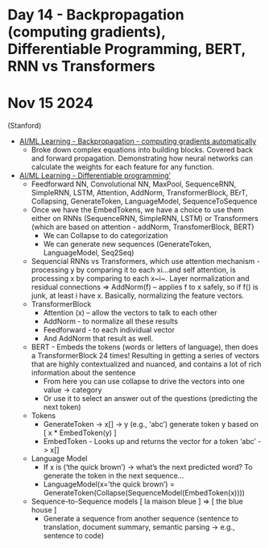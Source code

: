 # Day 14 - Backpropagation (computing gradients), Differentiable Programming, BERT, RNN vs Transformers 

# Nov 15 2024

(Stanford)
* [AI/ML Learning - Backpropagation - computing gradients automatically](https://www.youtube.com/watch?v=OcAF-l2xB9Y)
    * Broke down complex equations into building blocks. Covered back and forward propagation. Demonstrating how neural networks can calculate the weights for each feature for any function.
* [AI/ML Learning - Differentiable programming’](https://youtu.be/c5btEEisp_g?si=CPcv5mmWOclM1Y_h)
    * Feedforward NN, Convolutional NN, MaxPool, SequenceRNN, SimpleRNN, LSTM, Attention, AddNorm, TransformerBlock, BErT, Collapsing, GenerateToken, LanguageModel, SequenceToSequence
    * Once we have the EmbedTokens, we have a choice to use them either on RNNs (SequenceRNN, SimpleRNN, LSTM) or Transformers (which are based on attention - addNorm, TransfomerBlock, BERT)
        - We can Collapse to do categorization
        - We can generate new sequences (GenerateToken, LanguageModel, Seq2Seq)
    * Sequencial RNNs vs Transformers, which use attention mechanism - processing y by comparing it to each xi...and self attention, is processing x by comparing to each x~i~. Layer normalization and residual connections => AddNorm(f) – applies f to x safely, so if f() is junk, at least i have x. Basically, normalizing the feature vectors.
    * TransformerBlock
        - Attention (x)  – allow the vectors to talk to each other
        - AddNorm - to normalize all these results
        - Feedforward - to each individual vector
        - And AddNorm that result as well.
    * BERT - Embeds the tokens (words or letters of language), then does a TransformerBlock 24 times! Resulting in getting a series of vectors that are highly contextualized and nuanced, and contains a lot of rich information about the sentence
        - From here you can use collapse to drive the vectors into one value → category
        - Or use it to select an answer out of the questions (predicting the next token)
    * Tokens
        - GenerateToken → x[] -> y (e.g., ‘abc’)  generate token y based on [ x * EmbedToken(y) ]
        - EmbedToken -  Looks up and returns the vector for a token  ‘abc’ -> x[]
    * Language Model 
        - If x is (‘the quick brown’) → what’s the next predicted word? To generate the token in the next sequence…
        - LanguageModel(x=’the quick brown’) = GenerateToken(Collapse(SequenceModel(EmbedToken(x))))
    * Sequence-to-Sequence models [ la maison bleue ] => [ the blue house ] 
        - Generate a sequence from another sequence (sentence to translation, document summary, semantic parsing → e.g., sentence to code)
